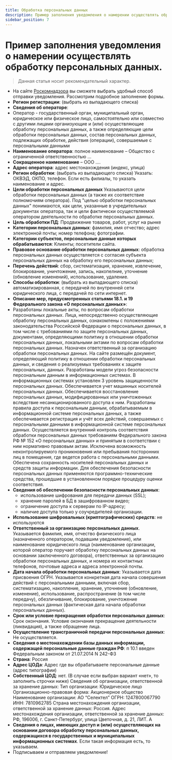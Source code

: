 ```yaml
---
title: Обработка персональных данных
description: Пример заполнения уведомления о намерении осуществлять обработку персональных данных.
sidebar_position: 7
---
```


# Пример заполнения уведомления о намерении осуществлять обработку персональных данных.
> Данная статья носит рекомендательный характер.
* На сайте [Роскомнадзора](https://pd.rkn.gov.ru/operators-registry/notification/form/) вы сможете выбрать удобный способ отправки уведомления. 
Рассмотрим подробное заполнение формы.
* __Регион регистрации__: (выбрать из выпадающего списка)
* __Сведения об операторе__:
* Оператор - государственный орган, муниципальный орган, юридическое или физическое лицо, самостоятельно или совместно с другими лицами организующие и (или) осуществляющие обработку персональных данных, а также определяющие цели обработки персональных данных, состав персональных данных, подлежащих обработке, действия (операции), совершаемые с персональными данными
* __Наименование оператора__: полное наименование – Общество с ограниченной ответственностью ...
* __Сокращенное наименование__ – ООО ....
* __Адрес оператора__: адрес местонахождения (индекс, улица)
* __Регион обработки__: (выбрать из выпадающего списка)
Указать: ОКВЭД, ОКПО, телефон. 
Если есть филиалы, то указать наименование и адрес.
* __Цели обработки персональных данных__
Указываются цели обработки персональных данных (а также их соответствие полномочиям оператора). Под "целью обработки персональных данных" понимаются, как цели, указанные в учредительных документах оператора, так и цели фактически осуществляемой оператором деятельности по обработке персональных данных.
* __Цель обработки ПД__: Продвижение товаров, работ, услуг на рынке
* __Категории персональных данных__: фамилия, имя отчество; адрес электронной почты; номер телефона; фотографии.
* __Категории субъектов, персональные данные которых обрабатываются__: Клиенты; посетители сайта.
* __Правовое основание обработки персональных данных__: обработка персональных данных осуществляется с согласия субъекта персональных данных на обработку его персональных данных;
* __Перечень действий__: сбор, систематизация, хранение, извлечение, блокирование, уничтожение, запись, накопелние, уточнение (обновление изменений), использование, удаление.
* __Способы обработки__: (выбрать из выпадающего списка) автоматизированная, с передачей по внутренней сети юридического лица, с передачей по сети интернет.
* __Описание мер, предусмотренных статьями 18.1. и 19 Федерального закона «О персональных данных»__:
* Разработаны локальные акты, по вопросам обработки персональных данных. Лица, непосредственно осуществляющие обработку персональных данных, ознакомлены с положениями законодательства Российской Федерации о персональных данных, в том числе с требованиями по защите персональных данных, документами, определяющими политику в отношении обработки персональных данных, локальными актами по вопросам обработки персональных данных. Назначен ответственный за организацию обработки персональных данных. На сайте размещён документ, определяющий политику в отношении обработки персональных данных, и сведения о реализуемых требованиях к защите персональных, данных. Разработаны модели угроз безопасности персональным данным в информационных системах. В информационных системах установлен 3 уровень защищенности персональных данных. Обеспечивается учет машинных носителей персональных данных. Обеспечивается восстановление персональных данных, модифицированных или уничтоженных вследствие несанкционированного доступа к ним. Разработаны правила доступа к персональным данным, обрабатываемым в информационной системе персональных данных, а также обеспечивается регистрация и учёт всех действий, совершаемых с персональными данными в информационной системе персональных данных. Осуществляется внутренний контроль соответствия обработки персональных данных требованиям Федерального закона РФ № 152 «О персональных данных» и принятым в соответствии с ним нормативно правовым актам. Исключена возможность неконтролируемого проникновения или пребывания посторонних лиц в помещения, где ведется работа с персональными данными. Обеспечена сохранность носителей персональных данных и средств защиты информации. Для обеспечения безопасности персональных данных применяются программно-технические средства, прошедшие в установленном порядке процедуру оценки соответствия.
* __Сведения об обеспечении безопасности персональных данных__: 
    + использование шифрования для передачи данных (SSL);
    + хранение паролей в БД в зашифрованном видео;
    + ограничение доступа к серверам по IP-адресу;
    + наличие доступа только у соучредителей организации.
* __Использование шифровальных (криптографических) средств__: не используются
* __Ответственный за организацию персональных данных__. Указывается фамилия, имя, отчество физического лица (назначенного оператором, подавшим уведомление), или наименование юридического лица (наименование организации, которой оператор поручает обработку персональных данных на основании заключенного договора), ответственных за организацию обработки персональных данных, и номера их контактных телефонов, почтовые адреса и адреса электронной почты.
* __Дата начала обработки персональных данных__: Указывается дата присвоения ОГРН. 
Указывается конкретная дата начала совершения действий с персональными данными, включая сбор, систематизацию, накопление, хранение, уточнение (обновление, изменение), использование, распространение (в том числе передачу), обезличивание, блокирование, уничтожение персональных данных (фактическая дата начала обработки персональных данных).
* __Срок или условие прекращения обработки персональных данных__: Срок окончания. Условие окончания прекращение деятельности (ликвидация), а также обращение лица.
* __Осуществление трансграничной передачи персональных данных__: Не осуществляется.
* __Сведения о местонахождении базы данных информации, содержащей персональные данные граждан РФ__: п 10.1 введен Федеральным законом от 21.07.2014 N 242-ФЗ
* __Страна__: Россия
* __Адрес ЦОДа__: Адрес где вы обрабатываете персональные данные (адрес типографии)
* __Собственный ЦОД__: нет.
(В случае если выбран вариант «нет», то заполнить строчки ниже)
Сведения об организации, ответственной за хранение данных:
Тип организации: Юридическое лицо
 Организационно-правовая форма: Акционерное общество
 Наименование организации: АО “Селектел”
 ОГРН: 1247800067790
 ИНН: 7810962785
Страна местонахождения организации, ответственной за хранение данных: Россия.
Адрес местонахождения организации, ответственной за хранение данных: РФ, 196006, г. Санкт-Петербург, улица Цветочная, д. 21, ЛИТ. А
* __Сведения о лицах, имеющих доступ и (или) осуществляющих на основании договора обработку персональных данных, содержащихся в государственных и муниципальных информационных системах__.
Если такая информация есть, то указываем.
* Подписываем и отправляем уведомление!